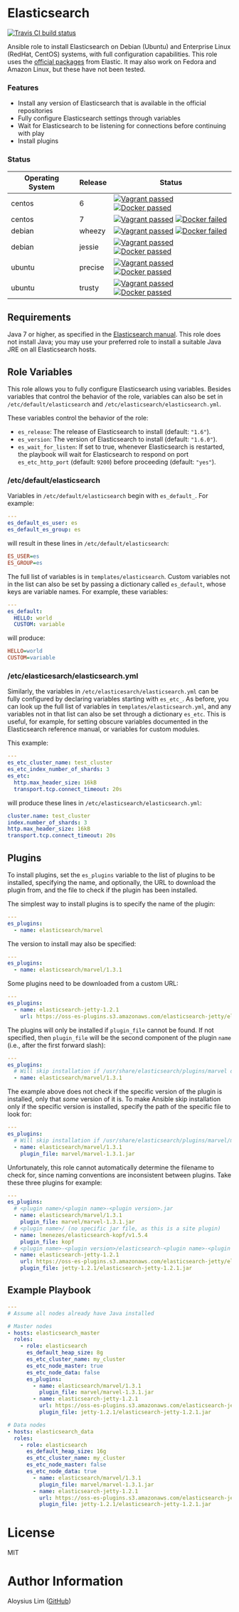 # Elasticsearch

[![Travis CI build status](https://travis-ci.org/aloysius-lim/ansible-elasticsearch_api.svg?branch=master)](https://travis-ci.org/aloysius-lim/ansible-elasticsearch)

Ansible role to install Elasticsearch on Debian (Ubuntu) and Enterprise Linux (RedHat, CentOS) systems, with full configuration capabilities. This role uses the [official packages](https://www.elastic.co/guide/en/elasticsearch/reference/current/setup-repositories.html) from Elastic. It may also work on Fedora and Amazon Linux, but these have not been tested.

### Features

* Install any version of Elasticsearch that is available in the official repositories
* Fully configure Elasticsearch settings through variables
* Wait for Elasticsearch to be listening for connections before continuing with play
* Install plugins

### Status

Operating System | Release | Status                                                                                                                                                                                                    |
---------------- | ------- | ------                                                                                                                                                                                                    |
centos           | 6       | [![Vagrant passed](https://img.shields.io/badge/vagrant-passed-brightgreen.svg?style=flat-square)](#) [![Docker passed](https://img.shields.io/badge/docker-passed-brightgreen.svg?style=flat-square)](#) |
centos           | 7       | [![Vagrant passed](https://img.shields.io/badge/vagrant-passed-brightgreen.svg?style=flat-square)](#) [![Docker failed](https://img.shields.io/badge/docker-failed-red.svg?style=flat-square)](#)         |
debian           | wheezy  | [![Vagrant passed](https://img.shields.io/badge/vagrant-passed-brightgreen.svg?style=flat-square)](#) [![Docker failed](https://img.shields.io/badge/docker-failed-red.svg?style=flat-square)](#)         |
debian           | jessie  | [![Vagrant passed](https://img.shields.io/badge/vagrant-passed-brightgreen.svg?style=flat-square)](#) [![Docker passed](https://img.shields.io/badge/docker-passed-brightgreen.svg?style=flat-square)](#) |
ubuntu           | precise | [![Vagrant passed](https://img.shields.io/badge/vagrant-passed-brightgreen.svg?style=flat-square)](#) [![Docker passed](https://img.shields.io/badge/docker-passed-brightgreen.svg?style=flat-square)](#) |
ubuntu           | trusty  | [![Vagrant passed](https://img.shields.io/badge/vagrant-passed-brightgreen.svg?style=flat-square)](#) [![Docker passed](https://img.shields.io/badge/docker-passed-brightgreen.svg?style=flat-square)](#) |

## Requirements
Java 7 or higher, as specified in the [Elasticsearch manual](https://www.elastic.co/guide/en/elasticsearch/reference/current/setup.html#jvm-version). This role does not install Java; you may use your preferred role to install a suitable Java JRE on all Elasticsearch hosts.

## Role Variables

This role allows you to fully configure Elasticsearch using variables. Besides variables that control the behavior of the role, variables can also be set in `/etc/default/elasticsearch` and `/etc/elasticsearch/elasticsearch.yml`.

These variables control the behavior of the role:

* `es_release`: The release of Elasticsearch to install (default: `"1.6"`).
* `es_version`: The version of Elasticsearch to install (default: `"1.6.0"`).
* `es_wait_for_listen`: If set to true, whenever Elasticsearch is restarted, the playbook will wait for Elasticsearch to respond on port `es_etc_http_port` (default: `9200`) before proceeding (default: `"yes"`).

### /etc/default/elasticsearch

Variables in `/etc/default/elasticsearch` begin with `es_default_`. For example:

```yaml
---
es_default_es_user: es
es_default_es_group: es
```

will result in these lines in `/etc/default/elasticsearch`:

```ini
ES_USER=es
ES_GROUP=es
```

The full list of variables is in `templates/elasticsearch`. Custom variables not in the list can also be set by passing a dictionary called `es_default`, whose keys are variable names. For example, these variables:

```yaml
---
es_default:
  HELLO: world
  CUSTOM: variable
```

will produce:

```ini
HELLO=world
CUSTOM=variable
```

### /etc/elasticesarch/elasticsearch.yml

Similarly, the variables in `/etc/elasticesarch/elasticsearch.yml` can be fully configured by declaring variables starting with `es_etc_`. As before, you can look up the full list of variables in `templates/elasticsearch.yml`, and any variables not in that list can also be set through a dictionary `es_etc`. This is useful, for example, for setting obscure variables documented in the Elasticsearch reference manual, or variables for custom modules.

This example:

```yaml
---
es_etc_cluster_name: test_cluster
es_etc_index_number_of_shards: 3
es_etc:
  http.max_header_size: 16kB
  transport.tcp.connect_timeout: 20s
```

will produce these lines in `/etc/elasticsearch/elasticsearch.yml`:

```yaml
cluster.name: test_cluster
index.number_of_shards: 3
http.max_header_size: 16kB
transport.tcp.connect_timeout: 20s
```

## Plugins

To install plugins, set the `es_plugins` variable to the list of plugins to be installed, specifying the name, and optionally, the URL to download the plugin from, and the file to check if the plugin has been installed.

The simplest way to install plugins is to specify the name of the plugin:

```yaml
---
es_plugins:
  - name: elasticsearch/marvel
```

The version to install may also be specified:

```yaml
---
es_plugins:
  - name: elasticsearch/marvel/1.3.1
```

Some plugins need to be downloaded from a custom URL:

```yaml
---
es_plugins:
  - name: elasticsearch-jetty-1.2.1
    url: https://oss-es-plugins.s3.amazonaws.com/elasticsearch-jetty/elasticsearch-jetty-1.2.1.zip
```

The plugins will only be installed if `plugin_file` cannot be found. If not specified, then `plugin_file` will be the second component of the plugin `name` (i.e., after the first forward slash):

```yaml
---
es_plugins:
  # Will skip installation if /usr/share/elasticsearch/plugins/marvel directory exists
  - name: elasticsearch/marvel/1.3.1
```

The example above does not check if the specific version of the plugin is installed, only that *some* version of it is. To make Ansible skip installation only if the specific version is installed, specify the path of the specific file to look for:

```yaml
---
es_plugins:
  # Will skip installation if /usr/share/elasticsearch/plugins/marvel/marvel-1.3.1.jar exists
  - name: elasticsearch/marvel/1.3.1
    plugin_file: marvel/marvel-1.3.1.jar
```

Unfortunately, this role cannot automatically determine the filename to check for, since naming conventions are inconsistent between plugins. Take these three plugins for example:

```yaml
---
es_plugins:
  # <plugin name>/<plugin name>-<plugin version>.jar
  - name: elasticsearch/marvel/1.3.1
    plugin_file: marvel/marvel-1.3.1.jar
  # <plugin name>/ (no specific jar file, as this is a site plugin)
  - name: lmenezes/elasticsearch-kopf/v1.5.4
    plugin_file: kopf
  # <plugin name>-<plugin version>/elasticsearch-<plugin name>-<plugin version>.jar
  - name: elasticsearch-jetty-1.2.1
    url: https://oss-es-plugins.s3.amazonaws.com/elasticsearch-jetty/elasticsearch-jetty-1.2.1.zip
    plugin_file: jetty-1.2.1/elasticsearch-jetty-1.2.1.jar
```

## Example Playbook

```yaml
---
# Assume all nodes already have Java installed

# Master nodes
- hosts: elasticsearch_master
  roles:
    - role: elasticsearch
      es_default_heap_size: 8g
      es_etc_cluster_name: my_cluster
      es_etc_node_master: true
      es_etc_node_data: false
      es_plugins:
        - name: elasticsearch/marvel/1.3.1
          plugin_file: marvel/marvel-1.3.1.jar
        - name: elasticsearch-jetty-1.2.1
          url: https://oss-es-plugins.s3.amazonaws.com/elasticsearch-jetty/elasticsearch-jetty-1.2.1.zip
          plugin_file: jetty-1.2.1/elasticsearch-jetty-1.2.1.jar

# Data nodes
- hosts: elasticsearch_data
  roles:
    - role: elasticsearch
      es_default_heap_size: 16g
      es_etc_cluster_name: my_cluster
      es_etc_node_master: false
      es_etc_node_data: true
        - name: elasticsearch/marvel/1.3.1
          plugin_file: marvel/marvel-1.3.1.jar
        - name: elasticsearch-jetty-1.2.1
          url: https://oss-es-plugins.s3.amazonaws.com/elasticsearch-jetty/elasticsearch-jetty-1.2.1.zip
          plugin_file: jetty-1.2.1/elasticsearch-jetty-1.2.1.jar
```

# License

MIT

# Author Information

Aloysius Lim ([GitHub](https://github.com/aloysius-lim))
